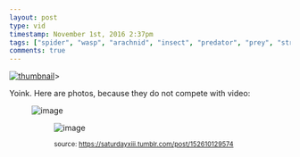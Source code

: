 ```yaml
---
layout: post
type: vid
timestamp: November 1st, 2016 2:37pm
tags: ["spider", "wasp", "arachnid", "insect", "predator", "prey", "strike", "Camoflauge", "macro", "photography"]
comments: true
---
```

[![thumbnail](http://i3.ytimg.com/vi/lJ2PsS-DpRw/hqdefault.jpg)](https://www.youtube.com/watch?v=lJ2PsS-DpRw)>
    
Yoink.
Here are photos, because they do not compete with video:
<figure data-orig-width="3612" data-orig-height="2681" class="tmblr-full"><img src="https://64.media.tumblr.com/1c977427b4b5c5a9ae279b938ea998d7/tumblr_inline_ofzdaiUXgr1rnrp45_540.jpg" alt="image" data-orig-width="3612" data-orig-height="2681"/><figure data-orig-width="3024" data-orig-height="4032" class="tmblr-full"><img src="https://64.media.tumblr.com/ef2f144e229e2b8474cff0188b50e395/tumblr_inline_ofzdamgiJT1rnrp45_540.jpg" alt="image" data-orig-width="3024" data-orig-height="4032"/> 
  
<small>source: https://saturdayxiii.tumblr.com/post/152610129574</small>